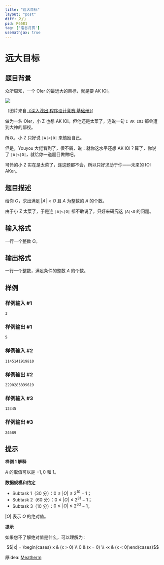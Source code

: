 ```yaml
---
title: "远大目标"
layout: "post"
diff: 入门
pid: P6581
tag: ['洛谷月赛']
usemathjax: true
---
```


# 远大目标
## 题目背景

众所周知，一个 OIer 的最远大的目标，就是要 AK IOI。

![](https://cdn.luogu.com.cn/upload/image_hosting/81f0x6hi.png)

（图片来自[《深入浅出 程序设计竞赛 基础册》](https://class.luogu.com.cn/course/lgbook1)）


做为一名 OIer，小 Z 也想 AK IOI。但他还是太菜了，连说一句 `I AK IOI` 都会遭到大神的鄙视。

所以，小 Z 只好说 `|A|<|O|` 来勉励自己。

但是，Youyou 大佬看到了，很不屑，说：就你这水平还想 AK IOI？算了，你说了 `|A|<|O|`，就给你一道题目做做吧。

可怜的小 Z 实在是太菜了，连这题都不会，所以只好求助于你——未来的 IOI AKer。 
## 题目描述

给你 $O$，求出满足 $|A|<O$ 且 $A$ 为整数的 $A$ 的个数。 

由于小 Z 太菜了，于是连 `|A|<|O|` 都不敢说了，只好来研究这 `|A|<O` 的问题。
## 输入格式

一行一个整数 $O$。 
## 输出格式

一行一个整数，满足条件的整数 $A$ 的个数。 
## 样例

### 样例输入 #1
```
3
```
### 样例输出 #1
```
5
```
### 样例输入 #2
```
1145141919810
```
### 样例输出 #2
```
2290283839619
```
### 样例输入 #3
```
12345
```
### 样例输出 #3
```
24689
```
## 提示

**样例 1 解释**

$A$ 的取值可以是 $-1, 0$ 和 $1$。

**数据规模和约定**

* Subtask 1（30 分）：$0 \le |O| \le 2^{10}-1$；
* Subtask 2（60 分）：$0 \le |O| \le 2^{31}-1$；
* Subtask 3（10 分）：$0 \le |O| \le 2^{63}-1$。

$|O|$ 表示 $O$ 的绝对值。

**提示**

如果您不了解绝对值是什么，可以理解为：

$$|x| = \begin{cases} x & (x > 0) \\ 0 & (x = 0) \\ -x & (x < 0)\end{cases}$$

原idea: [Meatherm](https://www.luogu.com.cn/user/108949)
